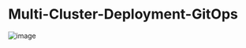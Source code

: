 # Multi-Cluster-Deployment-GitOps


![image](https://github.com/eternalamit5/Multi-Cluster-Deployment-GitOps/assets/44448083/a071b3f1-6bd3-486b-a377-1d66c2ca58b5)
